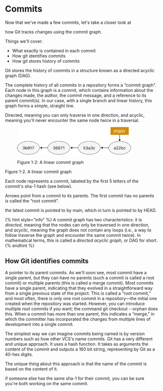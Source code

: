 # Commits

Now that we've made a few commits, let's take a closer look at&#x20;





&#x20;how Git tracks changes using the commit graph.&#x20;

Things we'll cover:

* What exactly is contained in each commit
* How git identifies commits
* How git stores history of commits



Git stores the history of commits in a structure known as a directed acyclic graph (DAG).&#x20;

The complete history of all commits in a repository forms a “commit graph”. Each node in this graph is a commit, which contains information about the changes made, the author, the commit message, and a reference to its parent commit(s). In our case, with a single branch and linear history, this graph forms a simple, straight line.

Directed, meaning you can only traverse in one direction, and acyclic, meaning you'll never encounter the same node twice in a traversal.&#x20;

<figure><img src="../.gitbook/assets/Group 410.png" alt="" width="375"><figcaption><p>Figure 1-2: A linear commit graph</p></figcaption></figure>

Figure 1-2. A linear commit graph

Each node represents a commit, labeled by the first 5 letters of the commit's sha-1 hash (see below).

Arrows point from a commit to its parents. The first commit has no parents is called the “root commit”.

the latest commit is pointed to by main, which in turn is pointed to by HEAD.



{% hint style="info" %}
A commit graph has two characteristics: it is _directed_, meaning that the nodes can only be traversed in one direction, and _acyclic_, meaning the graph does not contain any loops (i.e., a way to follow traverse the graph and encounter the same commit twice). In mathematical terms, this is called a _directed acyclic graph,_ or DAG for short.
{% endhint %}



## How Git identifies commits



A pointer to its parent commits. As we'll soon see, most commit have a single parent, but they can have no parents (such a commit is called a root commit) or multiple parents (this is called a merge commit). Most commits have a single parent, indicating that they evolved in a straightforward way from a single previous state of the project. This is called a “root commit,” and most often, there is only one root commit in a repository—the initial one created when the repository was started. However, you can introduce multiple root commits if you want; the command git checkout --orphan does this. When a commit has more than one parent, this indicates a “merge,” in which the committer has incorporated the changes from multiple lines of development into a single commit.





The simplest way we can imagine commits being named is by version numbers such as how other VCS's name commits. Git has a very different and unique approach. It uses a hash function. It takes as arguments the content of the commit and outputs a 160 bit string, representing by Git as a 40-hex digits.

The unique thing about this approach is that the name of the commit is based on the content of it.

if someone else has the same sha-1 for their commit, you can be sure you're both working on the same commit.
